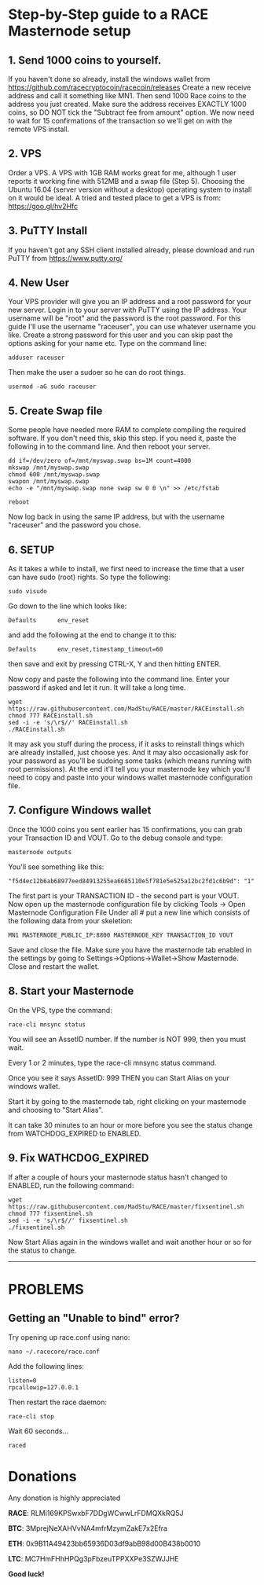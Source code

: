 # Step-by-Step guide to a RACE Masternode setup


## 1. Send 1000 coins to yourself.

If you haven't done so already, install the windows wallet from https://github.com/racecryptocoin/racecoin/releases 
Create a new receive address and call it something like MN1.
Then send 1000 Race coins to the address you just created. Make sure the address receives EXACTLY 1000 coins, so DO NOT tick the "Subtract fee from amount" option.
We now need to wait for 15 confirmations of the transaction so we'll get on with the remote VPS install.



## 2. VPS

Order a VPS. A VPS with 1GB RAM works great for me, although 1 user reports it working fine with 512MB and a swap file (Step 5). Choosing the Ubuntu 16.04 (server version without a desktop) operating system to install on it would be ideal.
A tried and tested place to get a VPS is from: https://goo.gl/hv2Hfc 


## 3. PuTTY Install

If you haven't got any SSH client installed already, please download and run PuTTY from https://www.putty.org/



## 4. New User

Your VPS provider will give you an IP address and a root password for your new server.
Login in to your server with PuTTY using the IP address. Your username will be "root" and the password is the root password.
For this guide I'll use the username "raceuser", you can use whatever username you like. Create a strong password for this user and you can skip past the options asking for your name etc. Type on the command line:

```
adduser raceuser
```

Then make the user a sudoer so he can do root things.

```
usermod -aG sudo raceuser
```



## 5. Create Swap file

Some people have needed more RAM to complete compiling the required software. If you don't need this, skip this step. If you need it, paste the following in to the command line. And then reboot your server.

```
dd if=/dev/zero of=/mnt/myswap.swap bs=1M count=4000
mkswap /mnt/myswap.swap
chmod 600 /mnt/myswap.swap
swapon /mnt/myswap.swap
echo -e "/mnt/myswap.swap none swap sw 0 0 \n" >> /etc/fstab

reboot
```

Now log back in using the same IP address, but with the username "raceuser" and the password you chose.



## 6. SETUP

As it takes a while to install, we first need to increase the time that a user can have sudo (root) rights. So type the following:

```
sudo visudo
```

Go down to the line which looks like:

```
Defaults      env_reset
```

and add the following at the end to change it to this:

```
Defaults      env_reset,timestamp_timeout=60
```

then save and exit by pressing CTRL-X, Y and then hitting ENTER.

Now copy and paste the following into the command line. Enter your password if asked and let it run. It will take a long time.

```
wget https://raw.githubusercontent.com/MadStu/RACE/master/RACEinstall.sh
chmod 777 RACEinstall.sh
sed -i -e 's/\r$//' RACEinstall.sh
./RACEinstall.sh
```

It may ask you stuff during the process, if it asks to reinstall things which are already installed, just choose yes. And it may also occasionally ask for your password as you'll be sudoing some tasks (which means running with root permissions).
At the end it'll tell you your masternode key which you'll need to copy and paste into your windows wallet masternode configuration file.



## 7. Configure Windows wallet

Once the 1000 coins you sent earlier has 15 confirmations, you can grab your Transaction ID and VOUT.
Go to the debug console and type:

```
masternode outputs
```

You'll see something like this:

```
"f5d4ec12b6ab68977eed84913255ea6685110e5f781e5e525a12bc2fd1c6b9d": "1"
```

The first part is your TRANSACTION ID - the second part is your VOUT.
Now open up the masternode configuration file by clicking Tools -> Open Masternode Configuration File Under all # put a new line which consists of the following data from your skeletion:

```
MN1 MASTERNODE_PUBLIC_IP:8800 MASTERNODE_KEY TRANSACTION_ID VOUT
```

Save and close the file.
Make sure you have the masternode tab enabled in the settings by going to Settings->Options->Wallet->Show Masternode.
Close and restart the wallet.



## 8. Start your Masternode

On the VPS, type the command:

```
race-cli mnsync status
```

You will see an AssetID number. If the number is NOT 999, then you must wait.

Every 1 or 2 minutes, type the race-cli mnsync status command.

Once you see it says AssetID: 999 THEN you can Start Alias on your windows wallet.

Start it by going to the masternode tab, right clicking on your masternode and choosing to "Start Alias".

It can take 30 minutes to an hour or more before you see the status change from WATCHDOG_EXPIRED to ENABLED.



## 9. Fix WATHCDOG_EXPIRED

If after a couple of hours your masternode status hasn't changed to ENABLED, run the following command:

```
wget https://raw.githubusercontent.com/MadStu/RACE/master/fixsentinel.sh
chmod 777 fixsentinel.sh
sed -i -e 's/\r$//' fixsentinel.sh
./fixsentinel.sh
```

Now Start Alias again in the windows wallet and wait another hour or so for the status to change. 


***


# PROBLEMS



## Getting an "Unable to bind" error?


Try opening up race.conf using nano:

```
nano ~/.racecore/race.conf
```

Add the following lines:

```
listen=0
rpcallowip=127.0.0.1
```

Then restart the race daemon:

```
race-cli stop
```

Wait 60 seconds...

```
raced
```


# Donations

Any donation is highly appreciated  

**RACE**: RLMi169KPSwxbF7DDgWCwwLrFDMQXkRQ5J 

**BTC**: 3MprejNeXAHVvNA4mfrMzymZakE7x2Efra 

**ETH**: 0x9B11A49423bb65936D03df9abB98d00B438b0010 

**LTC**: MC7HmFHhHPQg3pFbzeuTPPXXPe3SZWJJHE 



**Good luck!**